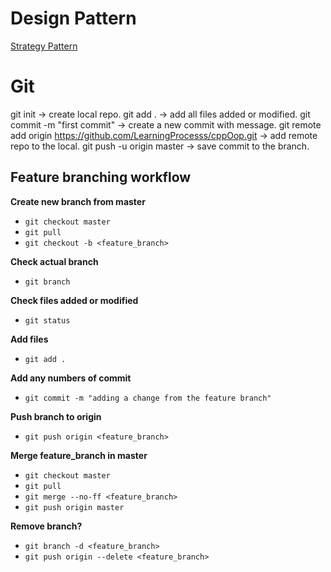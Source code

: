# Design Pattern
[Strategy Pattern](src/strategy_pattern/README.md)

# Git
git init -> create local repo.
git add . -> add all files added or modified.
git commit -m "first commit" -> create a new commit with message.
git remote add origin https://github.com/LearningProcesss/cppOop.git -> add remote repo to the local.
git push -u origin master -> save commit to the branch.

## Feature branching workflow

**Create new branch from master**

- `git checkout master`
- `git pull`
- `git checkout -b <feature_branch>`

**Check actual branch**
- `git branch`

**Check files added or modified**
- `git status`

**Add files**
- `git add .`

**Add any numbers of commit**
- `git commit -m "adding a change from the feature branch"`

**Push branch to origin**
- `git push origin <feature_branch>`

**Merge feature_branch in master**
- `git checkout master`
- `git pull`
- `git merge --no-ff <feature_branch>`
- `git push origin master`

**Remove branch?**
- `git branch -d <feature_branch>`
- `git push origin --delete <feature_branch>`